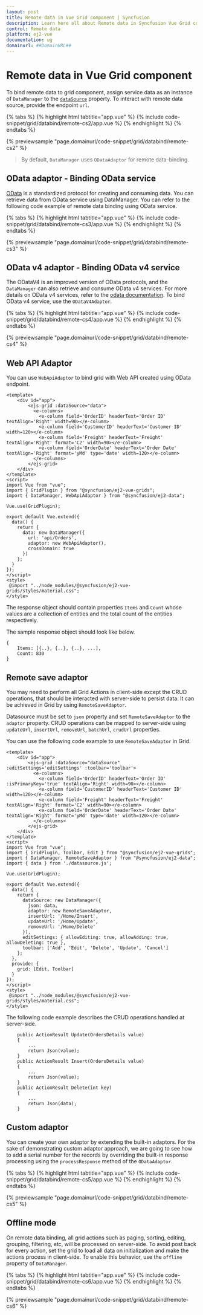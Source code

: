 ```yaml
---
layout: post
title: Remote data in Vue Grid component | Syncfusion
description: Learn here all about Remote data in Syncfusion Vue Grid component of Syncfusion Essential JS 2 and more.
control: Remote data 
platform: ej2-vue
documentation: ug
domainurl: ##DomainURL##
---
```


# Remote data in Vue Grid component

To bind remote data to grid component, assign service data as an instance of `DataManager` to the [`dataSource`](https://ej2.syncfusion.com/vue/documentation/api/grid/#datasource) property. To interact with remote data source,  provide the endpoint `url`.

{% tabs %}
{% highlight html tabtitle="app.vue" %}
{% include code-snippet/grid/databind/remote-cs2/app.vue %}
{% endhighlight %}
{% endtabs %}
        
{% previewsample "page.domainurl/code-snippet/grid/databind/remote-cs2" %}

> By default, `DataManager` uses `ODataAdaptor` for remote data-binding.

## OData adaptor - Binding OData service

[OData](http://www.odata.org/documentation/odata-version-3-0/) is a standardized protocol for creating and consuming data. You can retrieve data from OData service using DataManager. You can refer to the following code example of remote data binding using OData service.

{% tabs %}
{% highlight html tabtitle="app.vue" %}
{% include code-snippet/grid/databind/remote-cs3/app.vue %}
{% endhighlight %}
{% endtabs %}
        
{% previewsample "page.domainurl/code-snippet/grid/databind/remote-cs3" %}

## OData v4 adaptor - Binding OData v4 service

The ODataV4 is an improved version of OData protocols, and the `DataManager` can also retrieve and consume OData v4 services. For more details on OData v4 services, refer to the [odata documentation](http://docs.oasis-open.org/odata/odata/v4.0/errata03/os/complete/part1-protocol/odata-v4.0-errata03-os-part1-protocol-complete.html#_Toc453752197). To bind OData v4 service, use the `ODataV4Adaptor`.

{% tabs %}
{% highlight html tabtitle="app.vue" %}
{% include code-snippet/grid/databind/remote-cs4/app.vue %}
{% endhighlight %}
{% endtabs %}
        
{% previewsample "page.domainurl/code-snippet/grid/databind/remote-cs4" %}

## Web API Adaptor

You can use `WebApiAdaptor` to bind grid with Web API created using OData endpoint.

```
<template>
    <div id="app">
        <ejs-grid :dataSource="data">
          <e-columns>
            <e-column field='OrderID' headerText='Order ID' textAlign='Right' width=90></e-column>
            <e-column field='CustomerID' headerText='Customer ID' width=120></e-column>
            <e-column field='Freight' headerText='Freight' textAlign='Right' format='C2' width=90></e-column>
            <e-column field='OrderDate' headerText='Order Date' textAlign='Right' format='yMd' type='date' width=120></e-column>
          </e-columns>
        </ejs-grid>
    </div>
</template>
<script>
import Vue from "vue";
import { GridPlugin } from "@syncfusion/ej2-vue-grids";
import { DataManager, WebApiAdaptor } from "@syncfusion/ej2-data";

Vue.use(GridPlugin);

export default Vue.extend({
  data() {
    return {
      data: new DataManager({
        url: 'api/Orders',
        adaptor: new WebApiAdaptor(),
        crossDomain: true
      })
    };
  }
});
</script>
<style>
 @import "../node_modules/@syncfusion/ej2-vue-grids/styles/material.css";
</style>
```

The response object should contain properties `Items` and `Count` whose values are a collection of entities and the total count of the entities respectively.

The sample response object should look like below.

```
{
    Items: [{..}, {..}, {..}, ...],
    Count: 830
}
```

## Remote save adaptor

You may need to perform all Grid Actions in client-side except the CRUD operations, that should be interacted with server-side to persist data. It can be achieved in Grid by using `RemoteSaveAdaptor`.

Datasource must be set to `json` property and set `RemoteSaveAdaptor` to the `adaptor` property. CRUD operations can be mapped to server-side using `updateUrl`, `insertUrl`, `removeUrl`, `batchUrl`, `crudUrl` properties.

You can use the following code example to use `RemoteSaveAdaptor` in Grid.

```
<template>
    <div id="app">
        <ejs-grid :dataSource="dataSource" :editSettings='editSettings' :toolbar='toolbar'>
          <e-columns>
            <e-column field='OrderID' headerText='Order ID' :isPrimaryKey='true' textAlign='Right' width=90></e-column>
            <e-column field='CustomerID' headerText='Customer ID' width=120></e-column>
            <e-column field='Freight' headerText='Freight' textAlign='Right' format='C2' width=90></e-column>
            <e-column field='OrderDate' headerText='Order Date' textAlign='Right' format='yMd' type='date' width=120></e-column>
          </e-columns>
        </ejs-grid>
    </div>
</template>
<script>
import Vue from "vue";
import { GridPlugin, Toolbar, Edit } from "@syncfusion/ej2-vue-grids";
import { DataManager, RemoteSaveAdaptor } from "@syncfusion/ej2-data";
import { data } from './datasource.js';

Vue.use(GridPlugin);

export default Vue.extend({
  data() {
    return {
      dataSource: new DataManager({
        json: data,
        adaptor: new RemoteSaveAdaptor,
        insertUrl: '/Home/Insert',
        updateUrl: '/Home/Update',
        removeUrl: '/Home/Delete'
      }),
      editSettings: { allowEditing: true, allowAdding: true, allowDeleting: true },
      toolbar: ['Add', 'Edit', 'Delete', 'Update', 'Cancel']
    };
  },
  provide: {
    grid: [Edit, Toolbar]
  }
});
</script>
<style>
 @import "../node_modules/@syncfusion/ej2-vue-grids/styles/material.css";
</style>
```

The following code example describes the CRUD operations handled at server-side.

```
    public ActionResult Update(OrdersDetails value)
    {
        ...
        return Json(value);
    }
    public ActionResult Insert(OrdersDetails value)
    {
        ...
        return Json(value);
    }
    public ActionResult Delete(int key)
    {
        ...
        return Json(data);
    }
```

## Custom adaptor

You can create your own adaptor by extending the built-in adaptors. For the sake of demonstrating custom adaptor approach, we are going to see how to add a serial number for the records by overriding the built-in response processing using the `processResponse` method of the `ODataAdaptor`.

{% tabs %}
{% highlight html tabtitle="app.vue" %}
{% include code-snippet/grid/databind/remote-cs5/app.vue %}
{% endhighlight %}
{% endtabs %}
        
{% previewsample "page.domainurl/code-snippet/grid/databind/remote-cs5" %}

## Offline mode

On remote data binding, all grid actions such as paging, sorting, editing, grouping, filtering, etc, will be processed on server-side. To avoid post back for every action, set the grid to load all data on initialization and make the actions process in client-side. To enable this behavior, use the `offline` property of `DataManager`.

{% tabs %}
{% highlight html tabtitle="app.vue" %}
{% include code-snippet/grid/databind/remote-cs6/app.vue %}
{% endhighlight %}
{% endtabs %}
        
{% previewsample "page.domainurl/code-snippet/grid/databind/remote-cs6" %}